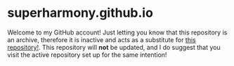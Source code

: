 # superharmony.github.io
Welcome to my GitHub account!
Just letting you know that this repository is an archive, therefore it is inactive and acts as a substitute for [this repository!](https://github.com/SuperHarmony910/SuperHarmony910).
This repository will **not** be updated, and I do suggest that you visit the active repository set up for the same intention!
